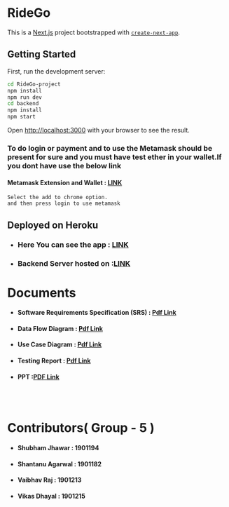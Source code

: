 # RideGo
This is a [Next.js](https://nextjs.org/) project bootstrapped with [`create-next-app`](https://github.com/vercel/next.js/tree/canary/packages/create-next-app).

## Getting Started

First, run the development server:

```bash
cd RideGo-project
npm install
npm run dev
cd backend
npm install
npm start
```

Open [http://localhost:3000](http://localhost:3000) with your browser to see the result.

### To do login  or payment and to use the Metamask should be present for sure and you must have test ether in your wallet.If you dont have use the below link
#### Metamask Extension and Wallet : [LINK](https://chrome.google.com/webstore/detail/metamask/nkbihfbeogaeaoehlefnkodbefgpgknn?hl=en)
```
Select the add to chrome option.
and then press login to use metamask

```




## Deployed on Heroku

- ### Here You can see the app : [LINK](https://ride-go-frontend.herokuapp.com/)

- ### Backend Server hosted on :[LINK](https://ride-go-backend.herokuapp.com/)



# Documents
- #### Software Requirements Specification (SRS) : [Pdf Link](https://docs.google.com/document/d/13ctW_9F0-l-7_JH4q7pc3jDr45CWG9Zh/edit?usp=sharing&ouid=103063758416728946014&rtpof=true&sd=true)
- #### Data Flow Diagram : [Pdf Link](https://drive.google.com/file/d/16p1A_pf6t-7IDvSdCKDH7zTyBGyeAKFW/view?usp=sharing)
- #### Use Case Diagram : [Pdf Link](https://drive.google.com/file/d/1nQykvBAYENfiMXO4LlcA2L2lZPTL2bD9/view?usp=sharing)
- #### Testing Report : [Pdf Link](https://docs.google.com/document/d/1MVmp5RrzZvlWQNLSuw9Qa7d7ug6m_hCfQekmbkFuTdk/edit?usp=sharing)
- #### PPT :[PDF Link](https://docs.google.com/document/d/1owDteT3XcIEtn6bqElXAo6-nYHHd3mrH/edit?usp=sharing&ouid=103063758416728946014&rtpof=true&sd=true)


<br>
<br>


# Contributors( Group - 5 )
- #### Shubham Jhawar : 1901194
- #### Shantanu Agarwal : 1901182
- #### Vaibhav Raj : 1901213
- #### Vikas Dhayal : 1901215
